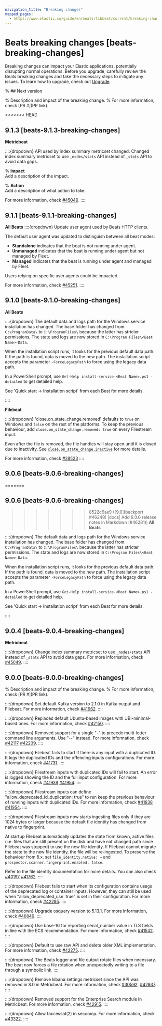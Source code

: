 ```yaml
---
navigation_title: "Breaking changes"
mapped_pages:
  - https://www.elastic.co/guide/en/beats/libbeat/current/breaking-changes.html
---
```


# Beats breaking changes [beats-breaking-changes]
Breaking changes can impact your Elastic applications, potentially disrupting normal operations. Before you upgrade, carefully review the Beats breaking changes and take the necessary steps to mitigate any issues. To learn how to upgrade, check out [Upgrade](docs-content://deploy-manage/upgrade.md).

% ## Next version

% Description and impact of the breaking change.
% For more information, check [PR #](PR link).

<<<<<<< HEAD
## 9.1.3 [beats-9.1.3-breaking-changes]

**Metricbeat**

::::{dropdown} API used by index summary metricset changed.
Changed index summary metricset to use `_nodes/stats` API instead of `_stats` API to avoid data gaps.

% **Impact**<br>Add a description of the impact.

% **Action**<br>Add a description of what action to take.

For more information, check [#45049]({{beats-pull}}45049).
::::

## 9.1.1 [beats-9.1.1-breaking-changes]

**All Beats**
::::{dropdown} Update user agent used by Beats HTTP clients.

The default user agent was updated to distinguish between all beat modes:

* **Standalone** indicates that the beat is not running under agent.
* **Unmanaged** indicates that the beat is running under agent but not managed by Fleet.
* **Managed** indicates that the beat is running under agent and managed by Fleet.

Users relying on specific user agents could be impacted.

For more information, check [#45251]({{beats-pull}}45251).
::::

## 9.1.0 [beats-9.1.0-breaking-changes]

**All Beats**

::::{dropdown} The default data and logs path for the Windows service installation has changed.
The base folder has changed from `C:\ProgramData\` to `C:\ProgramFiles\`
because the latter has stricter permissions. The state
and logs are now stored in `C:\Program Files\<Beat Name>-Data`.

When the installation script runs, it looks for the previous default
data path. If the path is found, data is moved to the new path.
The installation script accepts the parameter `-ForceLegacyPath` to
force using the legacy data path.

In a PowerShell prompt, use `Get-Help install-service-<Beat Name>.ps1
-detailed` to get detailed help.

See 'Quick start -> Installation script' from each Beat for more
details.

::::

**Filebeat**

::::{dropdown} 'close.on_state_change.removed' defaults to `true` on Windows and `false` on the rest of the platforms.
To keep the previous behaviour, add `close.on_state_change.removed:
true` on every Filestream input.

Even after the file is removed, the file handles will stay open until
it is closed due to
inactivity. See [`close.on_state_change.inactive`](https://www.elastic.co/docs/reference/beats/filebeat/filebeat-input-filestream#filebeat-input-filestream-close-inactive)
for more details.

For more information, check [#38523](https://github.com/elastic/beats/issues/38523)
::::

## 9.0.6 [beats-9.0.6-breaking-changes]

=======
## 9.0.6 [beats-9.0.6-breaking-changes]

>>>>>>> 8522c6ae9 ([9.0](backport #46248) [docs] Add 9.0.6 release notes in Markdown (#46281))
**All Beats**

::::{dropdown} The default data and logs path for the Windows service installation has changed.
The base folder has changed from `C:\ProgramData\` to
`C:\ProgramFiles\` because the latter has stricter permissions. The state
and logs are now stored in `C:\Program Files\<Beat Name>-Data`.

When the installation script runs, it looks for the previous default
data path. If the path is found, data is moved to the new path.
The installation script accepts the parameter `-ForceLegacyPath` to
force using the legacy data path.

In a PowerShell prompt, use `Get-Help install-service-<Beat Name>.ps1
-detailed` to get detailed help.

See 'Quick start -> Installation script' from each Beat for more
details.

::::

## 9.0.4 [beats-9.0.4-breaking-changes]

**Metricbeat**

::::{dropdown} Change index summary metricset to use `_nodes/stats` API instead of `_stats` API to avoid data gaps.
For more information, check  [#45049]({{beats-pull}}45049).
::::

## 9.0.0 [beats-9.0.0-breaking-changes]

% Description and impact of the breaking change.
% For more information, check [PR #](PR link).

::::{dropdown} Set default Kafka version to 2.1.0 in Kafka output and Filebeat.
For more information, check [#41662]({{beats-pull}}41662).
::::

::::{dropdown} Replaced default Ubuntu-based images with UBI-minimal-based ones.
For more information, check  [#42150]({{beats-pull}}42150).
::::

::::{dropdown} Removed support for a single "-" to precede multi-letter command line arguments.  Use "--" instead.
For more information, check [#42117]({{beats-issue}}42117) [#42209]({{beats-pull}}42209).
::::

::::{dropdown} Filebeat fails to start if there is any input with a duplicated ID. It logs the duplicated IDs and the offending inputs configurations.
For more information, check [#41731]({{beats-pull}}41731).
::::

::::{dropdown} Filestream inputs with duplicated IDs will fail to start. An error is logged showing the ID and the full input configuration.
For more information, check [#41938]({{beats-issue}}41938) [#41954]({{beats-pull}}41954).
::::

::::{dropdown} Filestream inputs can define "allow_deprecated_id_duplication: true" to run keep the previous behaviour of running inputs with duplicated IDs.
For more information, check [#41938]({{beats-issue}}41938) [#41954]({{beats-pull}}41954).
::::

::::{dropdown} Filestream inputs now starts ingesting files only if they are 1024 bytes or larger because the default file identity has changed from native to fingerprint.

At startup Filebeat automatically updates the state from known, active files (i.e: files that are still present on the disk and have not changed path since Filebeat was stopped) to use the new file identity. If Filebeat cannot migrate the state to the new file identity, the file will be re-ingested. To preserve the behaviour from 8.x, set `file_identity.native: ~` and `prospector.scanner.fingerprint.enabled: false`.

Refer to the file identity documentation for more details. You can also check [#40197]({{beats-issue}}40197) [#41762]({{beats-pull}}41762).
::::

::::{dropdown} Filebeat fails to start when its configuration contains usage of the deprecated log or container inputs. However, they can still be used when "allow_deprecated_use: true" is set in their configuration.
For more information, check [#42295]({{beats-pull}}42295).
::::

::::{dropdown} Upgrade osquery version to 5.13.1.
For more information, check [#40849]({{beats-pull}}40849).
::::

::::{dropdown} Use base-16 for reporting serial_number value in TLS fields in line with the ECS recommendation.
For more information, check [#41542]({{beats-pull}}41542).
::::

::::{dropdown} Default to use raw API and delete older XML implementation.
For more information, check [#42275]({{beats-pull}}42275).
::::

::::{dropdown} The Beats logger and file output rotate files when necessary. The beat now forces a file rotation when unexpectedly writing to a file through a symbolic link.
::::

::::{dropdown} Remove kibana.settings metricset since the API was removed in 8.0 in Metricbeat.
For more information, check [#30592]({{beats-issue}}30592). [#42937]({{beats-pull}}42937).
::::

::::{dropdown} Removed support for the Enterprise Search module in Metricbeat.
For more information, check [#42915]({{beats-pull}}42915).
::::

::::{dropdown} Allow faccessat(2) in seccomp.
For more information, check [#43322]({{beats-pull}}43322).
::::
